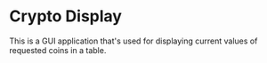# Crypto Display

This is a GUI application that's used for displaying current values of requested coins in a table. 
